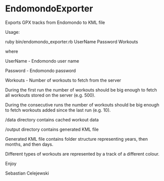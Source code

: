 EndomondoExporter
=================

Exports GPX tracks from Endomondo to KML file

Usage:

ruby bin/endomondo_exporter.rb UserName Password Workouts


where

UserName - Endomondo user name

Password - Endomondo password

Workouts - Number of workouts to fetch from the server


During the first run the number of workouts should be big enough to fetch all workouts stored on the server (e.g. 500).

During the consecutive runs the number of workouts should be big enough to fetch workouts added since the last run (e.g. 10).


/data directory contains cached workout data

/output directory contains generated KML file


Generated KML file contains folder structure representing years, then months, and then days.

Different types of workouts are represented by a track of a different colour.


Enjoy

Sebastian Celejewski